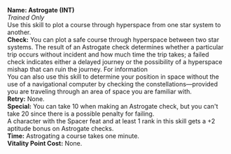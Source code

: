 **Name: Astrogate (INT)**  
_Trained Only_  
Use this skill to plot a course through hyperspace from one star system to another.  
**Check:** You can plot a safe course through hyperspace between two star systems. The result of an Astrogate check determines whether a particular trip occurs without incident and how much time the trip takes; a failed check indicates either a delayed journey or the possibility of a hyperspace mishap that can ruin the journey. For information  
You can also use this skill to determine your position in space without the use of a navigational computer by checking the constellations—provided you are traveling through an area of space you are familiar with.  
**Retry:** None.   
**Special:** You can take 10 when making an Astrogate check, but you can't take 20 since there is a possible penalty for failing.  
A character with the Spacer feat and at least 1 rank in this skill gets a +2 aptitude bonus on Astrogate checks.  
**Time:** Astrogating a course takes one minute.  
**Vitality Point Cost:** None.  
